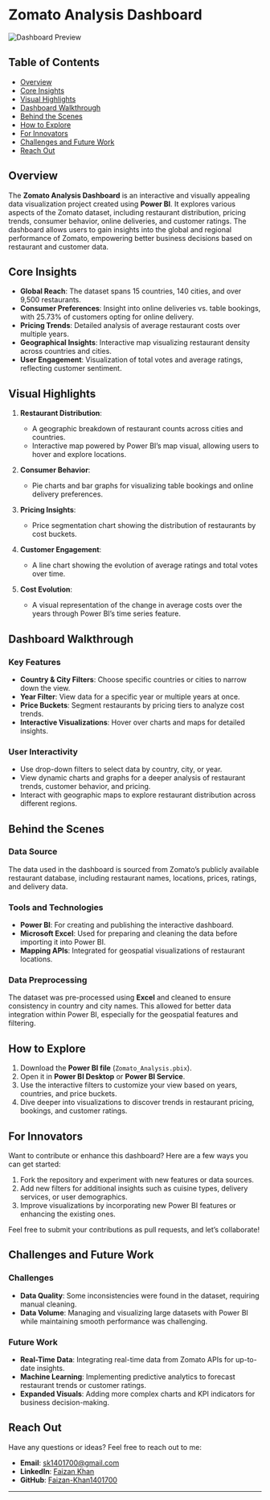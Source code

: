 # Zomato Analysis Dashboard

![Dashboard Preview](https://github.com/user-attachments/assets/f24626e1-bc47-4732-9106-23b0e95397bf)

## Table of Contents
- [Overview](#overview)
- [Core Insights](#core-insights)
- [Visual Highlights](#visual-highlights)
- [Dashboard Walkthrough](#dashboard-walkthrough)
- [Behind the Scenes](#behind-the-scenes)
- [How to Explore](#how-to-explore)
- [For Innovators](#for-innovators)
- [Challenges and Future Work](#challenges-and-future-work)
- [Reach Out](#reach-out)

## Overview

The **Zomato Analysis Dashboard** is an interactive and visually appealing data visualization project created using **Power BI**. It explores various aspects of the Zomato dataset, including restaurant distribution, pricing trends, consumer behavior, online deliveries, and customer ratings. The dashboard allows users to gain insights into the global and regional performance of Zomato, empowering better business decisions based on restaurant and customer data.

## Core Insights

- **Global Reach**: The dataset spans 15 countries, 140 cities, and over 9,500 restaurants.
- **Consumer Preferences**: Insight into online deliveries vs. table bookings, with 25.73% of customers opting for online delivery.
- **Pricing Trends**: Detailed analysis of average restaurant costs over multiple years.
- **Geographical Insights**: Interactive map visualizing restaurant density across countries and cities.
- **User Engagement**: Visualization of total votes and average ratings, reflecting customer sentiment.

## Visual Highlights

1. **Restaurant Distribution**: 
   - A geographic breakdown of restaurant counts across cities and countries.
   - Interactive map powered by Power BI’s map visual, allowing users to hover and explore locations.

2. **Consumer Behavior**: 
   - Pie charts and bar graphs for visualizing table bookings and online delivery preferences.

3. **Pricing Insights**: 
   - Price segmentation chart showing the distribution of restaurants by cost buckets.

4. **Customer Engagement**: 
   - A line chart showing the evolution of average ratings and total votes over time.

5. **Cost Evolution**: 
   - A visual representation of the change in average costs over the years through Power BI’s time series feature.

## Dashboard Walkthrough

### Key Features
- **Country & City Filters**: Choose specific countries or cities to narrow down the view.
- **Year Filter**: View data for a specific year or multiple years at once.
- **Price Buckets**: Segment restaurants by pricing tiers to analyze cost trends.
- **Interactive Visualizations**: Hover over charts and maps for detailed insights.

### User Interactivity
- Use drop-down filters to select data by country, city, or year.
- View dynamic charts and graphs for a deeper analysis of restaurant trends, customer behavior, and pricing.
- Interact with geographic maps to explore restaurant distribution across different regions.

## Behind the Scenes

### Data Source
The data used in the dashboard is sourced from Zomato’s publicly available restaurant database, including restaurant names, locations, prices, ratings, and delivery data.

### Tools and Technologies
- **Power BI**: For creating and publishing the interactive dashboard.
- **Microsoft Excel**: Used for preparing and cleaning the data before importing it into Power BI.
- **Mapping APIs**: Integrated for geospatial visualizations of restaurant locations.

### Data Preprocessing
The dataset was pre-processed using **Excel** and cleaned to ensure consistency in country and city names. This allowed for better data integration within Power BI, especially for the geospatial features and filtering.

## How to Explore

1. Download the **Power BI file** (`Zomato_Analysis.pbix`).
2. Open it in **Power BI Desktop** or **Power BI Service**.
3. Use the interactive filters to customize your view based on years, countries, and price buckets.
4. Dive deeper into visualizations to discover trends in restaurant pricing, bookings, and customer ratings.

## For Innovators

Want to contribute or enhance this dashboard? Here are a few ways you can get started:
1. Fork the repository and experiment with new features or data sources.
2. Add new filters for additional insights such as cuisine types, delivery services, or user demographics.
3. Improve visualizations by incorporating new Power BI features or enhancing the existing ones.

Feel free to submit your contributions as pull requests, and let’s collaborate!

## Challenges and Future Work

### Challenges
- **Data Quality**: Some inconsistencies were found in the dataset, requiring manual cleaning.
- **Data Volume**: Managing and visualizing large datasets with Power BI while maintaining smooth performance was challenging.

### Future Work
- **Real-Time Data**: Integrating real-time data from Zomato APIs for up-to-date insights.
- **Machine Learning**: Implementing predictive analytics to forecast restaurant trends or customer ratings.
- **Expanded Visuals**: Adding more complex charts and KPI indicators for business decision-making.

## Reach Out

Have any questions or ideas? Feel free to reach out to me:
- **Email**: [sk1401700@gmail.com](mailto:sk1401700@gmail.com)
- **LinkedIn**: [Faizan Khan](https://www.linkedin.com/in/faizan-khan-399a47205/)
- **GitHub**: [Faizan-Khan1401700](https://github.com/Faizan-Khan1401700)

---

